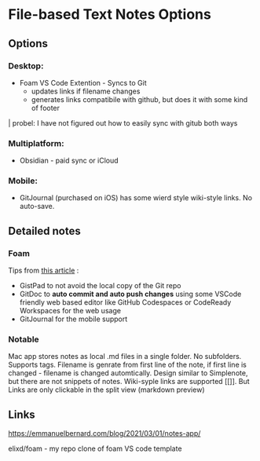 # File-based Text Notes Options

## Options

### Desktop:

  - Foam VS Code Extention - Syncs to Git
    - updates links if filename changes
    - generates links compatibile with github, but does it with some kind of footer
 
| probel: I have not figured out how to easily sync with gitub both ways

### Multiplatform:

  - Obsidian - paid sync or iCloud

### Mobile:

 - GitJournal (purchased on iOS) has some wierd style wiki-style links. No auto-save.

## Detailed notes

### Foam
Tips from [this article](https://emmanuelbernard.com/blog/2021/03/01/notes-app/) :
- GistPad to not avoid the local copy of the Git repo
- GitDoc to **auto commit and auto push changes** using some VSCode friendly web based editor like GitHub Codespaces or CodeReady Workspaces for the web usage
- GitJournal for the mobile support

### Notable
Mac app stores notes as local .md files in a single folder. No subfolders.  Supports tags. Filename is genrate from first line of the note, if first line is changed - filename is changed automtically.
Design similar to Simplenote, but there are not snippets of notes. Wiki-syple links are supported [[]]. But Links are only clickable in the split view (markdown preview)

## Links
https://emmanuelbernard.com/blog/2021/03/01/notes-app/

elixd/foam - my repo clone of foam VS code template


